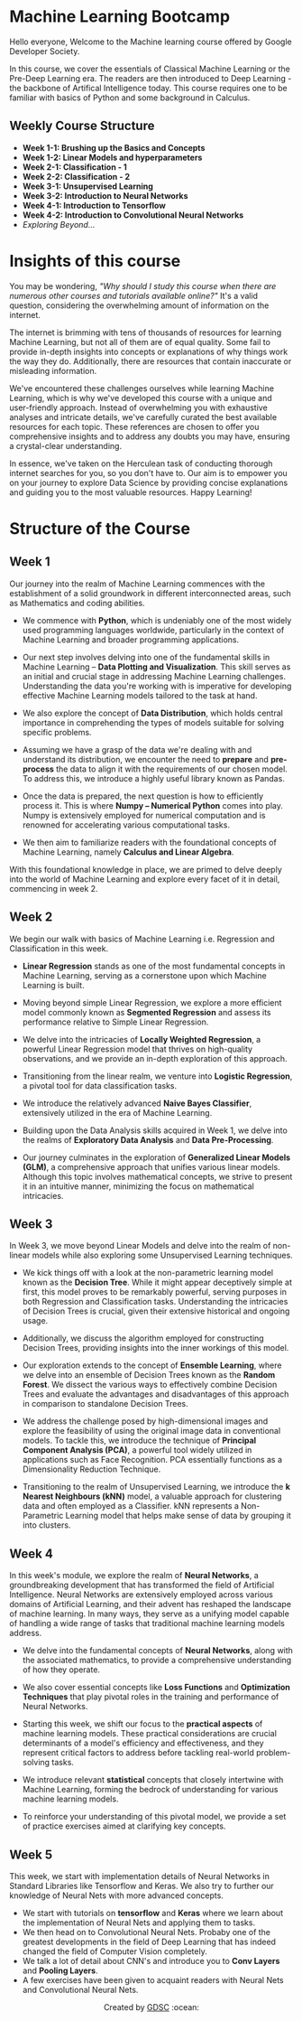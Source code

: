 # Machine Learning Bootcamp

Hello everyone, Welcome to the Machine learning course offered by Google Developer Society.

In this course, we cover the essentials of Classical Machine Learning or the Pre-Deep Learning era. The readers are then introduced to Deep Learning - the backbone of Artifical Intelligence today. This course requires one to be familiar with basics of Python and some background in Calculus.

## Weekly Course Structure
* **Week 1-1: Brushing up the Basics and Concepts**
* **Week 1-2: Linear Models and hyperparameters**
 * **Week 2-1: Classification - 1**
 * **Week 2-2: Classification - 2**
  * **Week 3-1: Unsupervised Learning**
 * **Week 3-2: Introduction to Neural Networks**
 * **Week 4-1: Introduction to Tensorflow**
 * **Week 4-2: Introduction to Convolutional Neural Networks**
* *Exploring Beyond...*



# Insights of this course

You may be wondering, *"Why should I study this course when there are numerous other courses and tutorials available online?"* It's a valid question, considering the overwhelming amount of information on the internet.

The internet is brimming with tens of thousands of resources for learning Machine Learning, but not all of them are of equal quality. Some fail to provide in-depth insights into concepts or explanations of why things work the way they do. Additionally, there are resources that contain inaccurate or misleading information.

We've encountered these challenges ourselves while learning Machine Learning, which is why we've developed this course with a unique and user-friendly approach. Instead of overwhelming you with exhaustive analyses and intricate details, we've carefully curated the best available resources for each topic. These references are chosen to offer you comprehensive insights and to address any doubts you may have, ensuring a crystal-clear understanding.

In essence, we've taken on the Herculean task of conducting thorough internet searches for you, so you don't have to. Our aim is to empower you on your journey to explore Data Science by providing concise explanations and guiding you to the most valuable resources. Happy Learning!

# Structure of the Course

## Week 1
 
 Our journey into the realm of Machine Learning commences with the establishment of a solid groundwork in different interconnected areas, such as Mathematics and coding abilities.

- We commence with **Python**, which is undeniably one of the most widely used programming languages worldwide, particularly in the context of Machine Learning and broader programming applications.

- Our next step involves delving into one of the fundamental skills in Machine Learning – **Data Plotting and Visualization**. This skill serves as an initial and crucial stage in addressing Machine Learning challenges. Understanding the data you're working with is imperative for developing effective Machine Learning models tailored to the task at hand.

- We also explore the concept of **Data Distribution**, which holds central importance in comprehending the types of models suitable for solving specific problems.

- Assuming we have a grasp of the data we're dealing with and understand its distribution, we encounter the need to **prepare** and **pre-process** the data to align it with the requirements of our chosen model. To address this, we introduce a highly useful library known as Pandas.

- Once the data is prepared, the next question is how to efficiently process it. This is where **Numpy – Numerical Python** comes into play. Numpy is extensively employed for numerical computation and is renowned for accelerating various computational tasks.

- We then aim to familiarize readers with the foundational concepts of Machine Learning, namely **Calculus and Linear Algebra**.

With this foundational knowledge in place, we are primed to delve deeply into the world of Machine Learning and explore every facet of it in detail, commencing in week 2.


## Week 2

We begin our walk with basics of Machine Learning i.e. Regression and Classification in this week.

- **Linear Regression** stands as one of the most fundamental concepts in Machine Learning, serving as a cornerstone upon which Machine Learning is built.

- Moving beyond simple Linear Regression, we explore a more efficient model commonly known as **Segmented Regression** and assess its performance relative to Simple Linear Regression.

- We delve into the intricacies of **Locally Weighted Regression**, a powerful Linear Regression model that thrives on high-quality observations, and we provide an in-depth exploration of this approach.

- Transitioning from the linear realm, we venture into **Logistic Regression**, a pivotal tool for data classification tasks.

- We introduce the relatively advanced **Naive Bayes Classifier**, extensively utilized in the era of Machine Learning.

- Building upon the Data Analysis skills acquired in Week 1, we delve into the realms of **Exploratory Data Analysis** and **Data Pre-Processing**.

- Our journey culminates in the exploration of **Generalized Linear Models (GLM)**, a comprehensive approach that unifies various linear models. Although this topic involves mathematical concepts, we strive to present it in an intuitive manner, minimizing the focus on mathematical intricacies.

## Week 3

In Week 3, we move beyond Linear Models and delve into the realm of non-linear models while also exploring some Unsupervised Learning techniques.

- We kick things off with a look at the non-parametric learning model known as the **Decision Tree**. While it might appear deceptively simple at first, this model proves to be remarkably powerful, serving purposes in both Regression and Classification tasks. Understanding the intricacies of Decision Trees is crucial, given their extensive historical and ongoing usage.

- Additionally, we discuss the algorithm employed for constructing Decision Trees, providing insights into the inner workings of this model.

- Our exploration extends to the concept of **Ensemble Learning**, where we delve into an ensemble of Decision Trees known as the **Random Forest**. We dissect the various ways to effectively combine Decision Trees and evaluate the advantages and disadvantages of this approach in comparison to standalone Decision Trees.

- We address the challenge posed by high-dimensional images and explore the feasibility of using the original image data in conventional models. To tackle this, we introduce the technique of **Principal Component Analysis (PCA)**, a powerful tool widely utilized in applications such as Face Recognition. PCA essentially functions as a Dimensionality Reduction Technique.

- Transitioning to the realm of Unsupervised Learning, we introduce the **k Nearest Neighbours (kNN)** model, a valuable approach for clustering data and often employed as a Classifier. kNN represents a Non-Parametric Learning model that helps make sense of data by grouping it into clusters.

## Week 4

In this week's module, we explore the realm of **Neural Networks**, a groundbreaking development that has transformed the field of Artificial Intelligence. Neural Networks are extensively employed across various domains of Artificial Learning, and their advent has reshaped the landscape of machine learning. In many ways, they serve as a unifying model capable of handling a wide range of tasks that traditional machine learning models address.

- We delve into the fundamental concepts of **Neural Networks**, along with the associated mathematics, to provide a comprehensive understanding of how they operate.

- We also cover essential concepts like **Loss Functions** and **Optimization Techniques** that play pivotal roles in the training and performance of Neural Networks.

- Starting this week, we shift our focus to the **practical aspects** of machine learning models. These practical considerations are crucial determinants of a model's efficiency and effectiveness, and they represent critical factors to address before tackling real-world problem-solving tasks.

- We introduce relevant **statistical** concepts that closely intertwine with Machine Learning, forming the bedrock of understanding for various machine learning models.

- To reinforce your understanding of this pivotal model, we provide a set of practice exercises aimed at clarifying key concepts.


## Week 5

This week, we start with implementation details of Neural Networks in Standard Libraries like Tensorflow and Keras. We also try to further our knowledge of Neural Nets with more advanced concepts.

* We start with tutorials on **tensorflow** and **Keras** where we learn about the implementation of Neural Nets and applying them to tasks.
* We then head on to Convolutional Neural Nets. Probaby one of the greatest developments in the field of Deep Learning that has indeed changed the field of Computer Vision completely. 
* We talk a lot of detail about CNN's and introduce you to **Conv Layers** and **Pooling Layers**.
* A few exercises have been given to acquaint readers with Neural Nets and Convolutional Neural Nets.


<p align="center">Created by <a href="https://gdsc-bitshyd.vercel.app/">GDSC</a> :ocean: </p>
